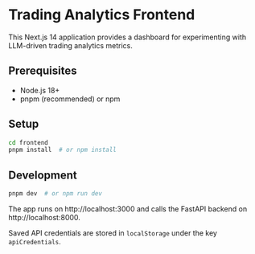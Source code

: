 # Trading Analytics Frontend

This Next.js 14 application provides a dashboard for experimenting with LLM-driven trading analytics metrics.

## Prerequisites
- Node.js 18+
- pnpm (recommended) or npm

## Setup

```bash
cd frontend
pnpm install  # or npm install
```

## Development

```bash
pnpm dev  # or npm run dev
```

The app runs on http://localhost:3000 and calls the FastAPI backend on http://localhost:8000.

Saved API credentials are stored in `localStorage` under the key `apiCredentials`.
